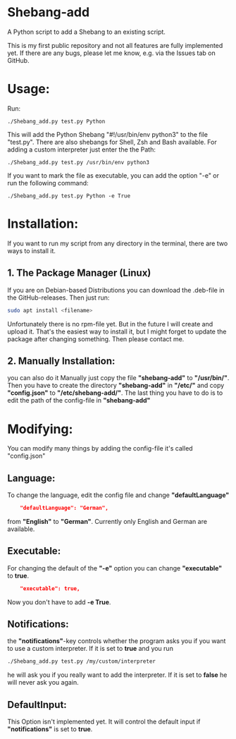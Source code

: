 # Shebang-add
A Python script to add a Shebang to an existing script.

This is my first public repository and not all features are fully implemented yet. If there are any bugs, please let me know, e.g. via the Issues tab on GitHub.

# Usage:
Run:
```Shell
./Shebang_add.py test.py Python
```
This will add the Python Shebang "#!/usr/bin/env python3" to the file "test.py". There are also shebangs for Shell, Zsh and Bash available. For adding a custom interpreter just enter the the Path:
```Shell
./Shebang_add.py test.py /usr/bin/env python3
```

If you want to mark the file as executable, you can add the option "-e" or run the following command:
```Shell
./Shebang_add.py test.py Python -e True
```

# Installation:
If you want to run my script from any directory in the terminal, there are two ways to install it.
## 1. The Package Manager (Linux)
If you are on Debian-based Distributions you can download the .deb-file in the GitHub-releases. Then just run:
```bash
sudo apt install <filename>
```
Unfortunately there is no rpm-file yet. But in the future I will create and upload it. That's the easiest way to install it, but I might forget to update the package after changing something. Then please contact me.

## 2. Manually Installation:
you can also do it Manually just copy the file **"shebang-add"** to **"/usr/bin/"**. Then you have to create the directory **"shebang-add"** in **"/etc/"** and copy **"config.json"** to **"/etc/shebang-add/"**. The last thing you have to do is to edit the path of the config-file in **"shebang-add"** 
# Modifying:
You can modify many things by adding the config-file it's called "config.json"

## Language:
To change the language, edit the config file and change **"defaultLanguage"**
```json
    "defaultLanguage": "German",
```
from **"English"** to **"German"**. Currently only English and German are available.

## Executable:
For changing the default of the **"-e"** option you can change **"executable"** to **true**.
```json
    "executable": true,
```
Now you don't have to add **-e True**.
## Notifications:
the **"notifications"**-key controls whether the program asks you if you want to use a custom interpreter. If it is set to **true** and you run
```bash
./Shebang_add.py test.py /my/custom/interpreter
```
he will ask you if you really want to add the interpreter.
If it is set to **false** he will never ask you again.

## DefaultInput:
This Option isn't implemented yet. It will control the default input if **"notifications"** is set to **true**.